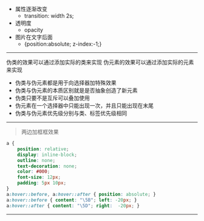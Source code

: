 - 属性逐渐改变
  - transition: width 2s;
- 透明度
  - opacity
- 图片在文字后面
  - {position:absolute; z-index:-1;}
---
伪类的效果可以通过添加实际的类来实现 
伪元素的效果可以通过添加实际的元素来实现 
- 伪类与伪元素都是用于向选择器加特殊效果
- 伪类与伪元素的本质区别就是是否抽象创造了新元素
- 伪类只要不是互斥可以叠加使用
- 伪元素在一个选择器中只能出现一次，并且只能出现在末尾
- 伪类与伪元素优先级分别与类、标签优先级相同
---
>两边加框框效果
```css
a {  
    position: relative;  
    display: inline-block;  
    outline: none;  
    text-decoration: none;  
    color: #000;  
    font-size: 12px;  
    padding: 5px 10px;  
}  
a:hover::before, a:hover::after { position: absolute; }
a:hover::before { content: "\5B"; left: -20px; }  
a:hover::after { content: "\5D"; right:  -20px; }  
```
---
